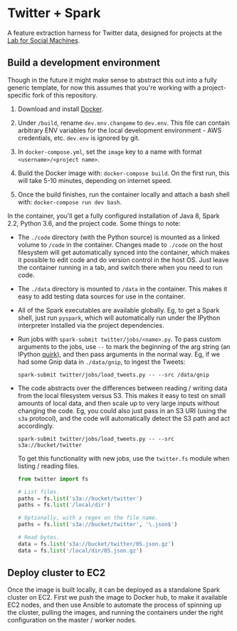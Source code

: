 
# Twitter + Spark

A feature extraction harness for Twitter data, designed for projects at the [Lab for Social Machines](http://socialmachines.media.mit.edu/).

## Build a development environment

Though in the future it might make sense to abstract this out into a fully generic template, for now this assumes that you're working with a project-specific fork of this repository.

1. Download and install [Docker](https://www.docker.com/docker-mac).

1. Under `/build`, rename `dev.env.changeme` to `dev.env`. This file can contain arbitrary ENV variables for the local development environment - AWS credentials, etc. `dev.env` is ignored by git.

1. In `docker-compose.yml`, set the `image` key to a name with format `<username>/<project name>`.

1. Build the Docker image with: `docker-compose build`. On the first run, this will take 5-10 minutes, depending on internet speed.

1. Once the build finishes, run the container locally and attach a bash shell with: `docker-compose run dev bash`.

In the container, you'll get a fully configured installation of Java 8, Spark 2.2, Python 3.6, and the project code. Some things to note:

- The `./code` directory (with the Python source) is mounted as a linked volume to `/code` in the container. Changes made to `./code` on the host filesystem will get automatically synced into the container, which makes it possible to edit code and do version control in the host OS. Just leave the container running in a tab, and switch there when you need to run code.

- The `./data` directory is mounted to `/data` in the container. This makes it easy to add testing data sources for use in the container.

- All of the Spark executables are available globally. Eg, to get a Spark shell, just run `pyspark`, which will automatically run under the IPython interpreter installed via the project dependencies.

- Run jobs with `spark-submit twitter/jobs/<name>.py`. To pass custom arguments to the jobs, use `--` to mark the beginning of the arg string (an IPython [quirk](https://stackoverflow.com/a/22632197)), and then pass arguments in the normal way. Eg, if we had some Gnip data in `./data/gnip`, to ingest the Tweets:

  `spark-submit twitter/jobs/load_tweets.py -- --src /data/gnip`

- The code abstracts over the differences between reading / writing data from the local filesystem versus S3. This makes it easy to test on small amounts of local data, and then scale up to very large inputs without changing the code. Eg, you could also just pass in an S3 URI (using the `s3a` protocol), and the code will automatically detect the S3 path and act accordingly.

  `spark-submit twitter/jobs/load_tweets.py -- --src s3a://bucket/twitter`

  To get this functionality with new jobs, use the `twitter.fs` module when listing / reading files.

  ```python
  from twitter import fs

  # List files.
  paths = fs.list('s3a://bucket/twitter')
  paths = fs.list('/local/dir')

  # Optionally, with a regex on the file name.
  paths = fs.list('s3a://bucket/twitter', '\.json$')

  # Read bytes.
  data = fs.list('s3a://bucket/twitter/05.json.gz')
  data = fs.list('/local/dir/05.json.gz')
  ```

## Deploy cluster to EC2

Once the image is built locally, it can be deployed as a standalone Spark cluster on EC2. First we push the image to Docker hub, to make it available EC2 nodes, and then use Ansible to automate the process of spinning up the cluster, pulling the images, and running the containers under the right configuration on the master / worker nodes.
